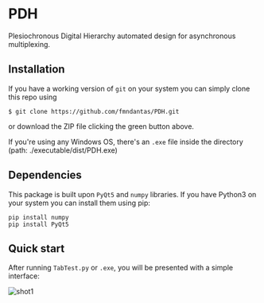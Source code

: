 # PDH

Plesiochronous Digital Hierarchy automated design for asynchronous multiplexing.

## Installation

If you have a working version of `git` on your system you can simply clone this repo using

    $ git clone https://github.com/fmndantas/PDH.git

or download the ZIP file clicking the green button above.

If you're using any Windows OS, there's an `.exe` file inside the directory (path: ./executable/dist/PDH.exe)

## Dependencies

This package is built upon `PyQt5` and `numpy` libraries.
If you have Python3 on your system you can install them using pip:
```
pip install numpy
pip install PyQt5
```

## Quick start

After running `TabTest.py` or `.exe`, you will be presented
with a simple interface:

![shot1](https://github.com/fmndantas/PDH/master/screenshots/shot1.png?raw=True "Title")

